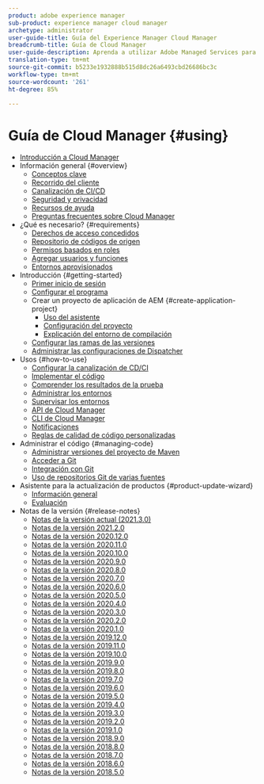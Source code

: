 ```yaml
---
product: adobe experience manager
sub-product: experience manager cloud manager
archetype: administrator
user-guide-title: Guía del Experience Manager Cloud Manager
breadcrumb-title: Guía de Cloud Manager
user-guide-description: Aprenda a utilizar Adobe Managed Services para administrar Experience Manager en la nube.
translation-type: tm+mt
source-git-commit: b5233e1932888b515d8dc26a6493cbd26686bc3c
workflow-type: tm+mt
source-wordcount: '261'
ht-degree: 85%

---
```



# Guía de Cloud Manager {#using}

+ [Introducción a Cloud Manager](introduction-to-cloud-manager.md)
+ Información general {#overview}
   + [Conceptos clave](key-concepts.md)
   + [Recorrido del cliente](customer-journey.md)
   + [Canalización de CI/CD](ci-cd-pipeline.md)
   + [Seguridad y privacidad](security-and-privacy.md)
   + [Recursos de ayuda](help-resources.md)
   + [Preguntas frecuentes sobre Cloud Manager](cloud-manager-faqs.md)
+ ¿Qué es necesario? {#requirements}
   + [Derechos de acceso concedidos](access-rights-granted.md)
   + [Repositorio de códigos de origen](source-code-repository.md)
   + [Permisos basados en roles](role-based-permissions.md)
   + [Agregar usuarios y funciones](setting-up-users-and-roles.md)
   + [Entornos aprovisionados](environments-provisioned.md)
+ Introducción {#getting-started}
   + [Primer inicio de sesión](first-time-login.md)
   + [Configurar el programa](setting-up-program.md)
   + Crear un proyecto de aplicación de AEM {#create-application-project}
      + [Uso del asistente](using-the-wizard.md)
      + [Configuración del proyecto](setting-up-project.md)
      + [Explicación del entorno de compilación](build-environment-details.md)
   + [Configurar las ramas de las versiones](configure-your-release-branches.md)
   + [Administrar las configuraciones de Dispatcher](dispatcher-configurations.md)
+ Usos {#how-to-use}
   + [Configurar la canalización de CD/CI](configuring-pipeline.md)
   + [Implementar el código](deploying-code.md)
   + [Comprender los resultados de la prueba](understand-your-test-results.md)
   + [Administrar los entornos](manage-your-environment.md)
   + [Supervisar los entornos](monitor-your-environments.md)
   + [API de Cloud Manager](https://www.adobe.io/apis/experiencecloud/cloud-manager/docs.html)
   + [CLI de Cloud Manager](https://github.com/adobe/aio-cli-plugin-cloudmanager/blob/main/README.md)
   + [Notificaciones](notifications.md)
   + [Reglas de calidad de código personalizadas](custom-code-quality-rules.md)
+ Administrar el código {#managing-code}
   + [Administrar versiones del proyecto de Maven](activating-maven-project.md)
   + [Acceder a Git](accessing-git.md)
   + [Integración con Git](setup-cloud-manager-git-integration.md)
   + [Uso de repositorios Git de varias fuentes](/help/using/working-with-multiple-source-git-repos.md)
+ Asistente para la actualización de productos {#product-update-wizard}
   + [Información general](overview-productupdate-wizard.md)
   + [Evaluación](evaluation.md)
+ Notas de la versión {#release-notes}
   + [Notas de la versión actual (2021.3.0)](release-notes-current.md)
   + [Notas de la versión 2021.2.0](release-notes-2021-2-0.md)
   + [Notas de la versión 2020.12.0](release-notes-2020-12-0.md)
   + [Notas de la versión 2020.11.0](release-notes-2020-11-0.md)
   + [Notas de la versión 2020.10.0](release-notes-2020-10-0.md)
   + [Notas de la versión 2020.9.0](release-notes-2020-9-0.md)
   + [Notas de la versión 2020.8.0](release-notes-2020-8-0.md)
   + [Notas de la versión 2020.7.0](release-notes-2020-7-0.md)
   + [Notas de la versión 2020.6.0](release-notes-2020-6-0.md)
   + [Notas de la versión 2020.5.0](release-notes-2020-5-0.md)
   + [Notas de la versión 2020.4.0](release-notes-2020-4-0.md)
   + [Notas de la versión 2020.3.0](release-notes-2020-3-0.md)
   + [Notas de la versión 2020.2.0](release-notes-2020-2-0.md)
   + [Notas de la versión 2020.1.0](release-notes-2020-1-0.md)
   + [Notas de la versión 2019.12.0](release-notes-2019-12-0.md)
   + [Notas de la versión 2019.11.0](release-notes-2019-11-0.md)
   + [Notas de la versión 2019.10.0](release-notes-2019-10-0.md)
   + [Notas de la versión 2019.9.0](release-notes-2019-9-0.md)
   + [Notas de la versión 2019.8.0](release-notes-2019-8-0.md)
   + [Notas de la versión 2019.7.0](release-notes-2019-7-0.md)
   + [Notas de la versión 2019.6.0](release-notes-2019-6-0.md)
   + [Notas de la versión 2019.5.0](release-notes-2019-5-0.md)
   + [Notas de la versión 2019.4.0](release-notes-2019-4-0.md)
   + [Notas de la versión 2019.3.0](release-notes-2019-3-0.md)
   + [Notas de la versión 2019.2.0](release-notes-2019-2-0.md)
   + [Notas de la versión 2019.1.0](release-notes-2019-1-0.md)
   + [Notas de la versión 2018.9.0](release-notes-2018-9-0.md)
   + [Notas de la versión 2018.8.0](release-notes-2018-8-0.md)
   + [Notas de la versión 2018.7.0](release-notes-2018-7-0.md)
   + [Notas de la versión 2018.6.0](release-notes-2018-6-0.md)
   + [Notas de la versión 2018.5.0](release-notes-2018-5-0.md)
